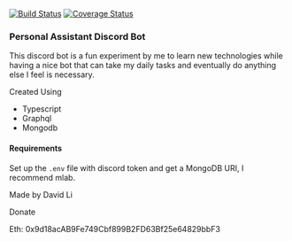 [![Build Status](https://travis-ci.com/FriendlyUser/discord-assistant.svg?branch=master)](https://travis-ci.com/FriendlyUser/discord-assistant) [![Coverage Status](https://coveralls.io/repos/github/FriendlyUser/discord-assistant-bot/badge.svg?branch=master)](https://coveralls.io/github/FriendlyUser/discord-assistant-bot?branch=master)
### Personal Assistant Discord Bot

This discord bot is a fun experiment by me to learn new technologies while having a nice bot that can take my daily tasks and eventually do anything else I feel is necessary.

Created Using
* Typescript
* Graphql
* Mongodb

#### Requirements

Set up the `.env` file with discord token and get a MongoDB URI, I recommend mlab.

Made by David Li


Donate

Eth: 0x9d18acAB9Fe749Cbf899B2FD63Bf25e64829bbF3